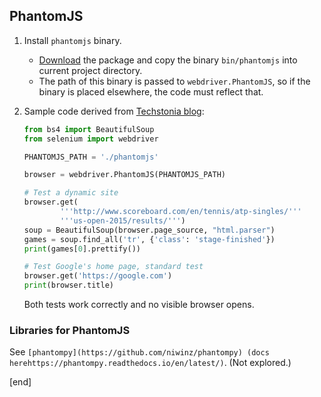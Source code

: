 ## PhantomJS

 1. Install `phantomjs` binary. 
 
    * [Download](http://phantomjs.org/download.html) the package and copy the binary `bin/phantomjs` into current project directory.
    * The path of this binary is passed to `webdriver.PhantomJS`, so if the binary is placed elsewhere, the code must reflect that.

 1. Sample code derived from [Techstonia blog](http://techstonia.com/scraping-with-phantomjs-and-python.html):
 
    ```python
    from bs4 import BeautifulSoup
    from selenium import webdriver
    
    PHANTOMJS_PATH = './phantomjs'
    
    browser = webdriver.PhantomJS(PHANTOMJS_PATH)
    
    # Test a dynamic site
    browser.get(
            '''http://www.scoreboard.com/en/tennis/atp-singles/'''
            '''us-open-2015/results/''')
    soup = BeautifulSoup(browser.page_source, "html.parser")
    games = soup.find_all('tr', {'class': 'stage-finished'})
    print(games[0].prettify())
    
    # Test Google's home page, standard test
    browser.get('https://google.com')
    print(browser.title)
    ```
    
    Both tests work correctly and no visible browser opens.

### Libraries for PhantomJS

See `[phantompy](https://github.com/niwinz/phantompy) (docs herehttps://phantompy.readthedocs.io/en/latest/)`. (Not explored.)

[end]